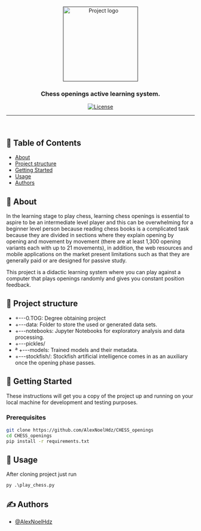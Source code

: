 <p align="center">
  <a href="" rel="noopener">
 <img width=200px height=200px src="https://i.imgur.com/6wj0hh6.jpg" alt="Project logo"></a>
</p>

<h3 align="center">Chess openings active learning system.</h3>

<div align="center">

[![License](https://img.shields.io/badge/license-MIT-blue.svg)](https://www.mit.edu/~amini/LICENSE.md)

</div>

---

<p align="center">
    <br> 
</p>

## 📝 Table of Contents

- [About](#about)
- [Project structure](#project-structure)
- [Getting Started](#getting-started)
- [Usage](#usage)
- [Authors](#authors)

## 🧐 About <a name = "about"></a>

In the learning stage to play chess, learning chess openings is essential to aspire to be an intermediate level player and this can be overwhelming for a beginner level person because reading chess books is a complicated task because they are divided in sections where they explain opening by opening and movement by movement (there are at least 1,300 opening variants each with up to 21 movements), in addition, the web resources and mobile applications on the market present limitations such as that they are generally paid or are designed for passive study.

This project is a didactic learning system where you can play against a computer that plays openings randomly and gives you constant position feedback.

## 🎋 Project structure <a name = "project-structure"></a>
- +---0.TOG:      Degree obtaining project
- +---data:       Folder to store the used or generated data sets.
- +---notebooks:  Jupyter Notebooks for exploratory analysis and data processing.
- +---pickles/
- ª   +---models: Trained models and their metadata.
- +---stockfish/: Stockfish artificial intelligence comes in as an auxiliary once the opening phase passes.

## 🏁 Getting Started <a name = "getting_started"></a>

These instructions will get you a copy of the project up and running on your local machine for development and testing purposes.

### Prerequisites

```bash
git clone https://github.com/AlexNoelHdz/CHESS_openings
cd CHESS_openings
pip install -r requirements.txt
```

## 🎈 Usage <a name="usage"></a>

After cloning project just run
```
py .\play_chess.py
```

## ✍️ Authors <a name = "authors"></a>

- [@AlexNoelHdz](https://github.com/AlexNoelHdz)


